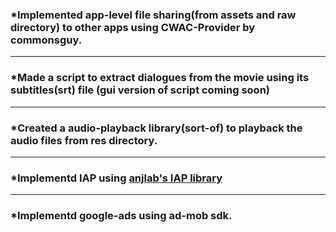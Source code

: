 ### *Implemented app-level file sharing(from assets and raw directory) to other apps using CWAC-Provider by commonsguy.
----

### *Made a script to extract dialogues from the movie using its subtitles(srt) file (gui version of script coming soon)
----

### *Created a audio-playback library(sort-of) to playback the audio files from res directory.
----

### *Implementd IAP using [anjlab's IAP library](https://github.com/anjlab/android-inapp-billing-v3)
----

### *Implementd google-ads using ad-mob sdk.